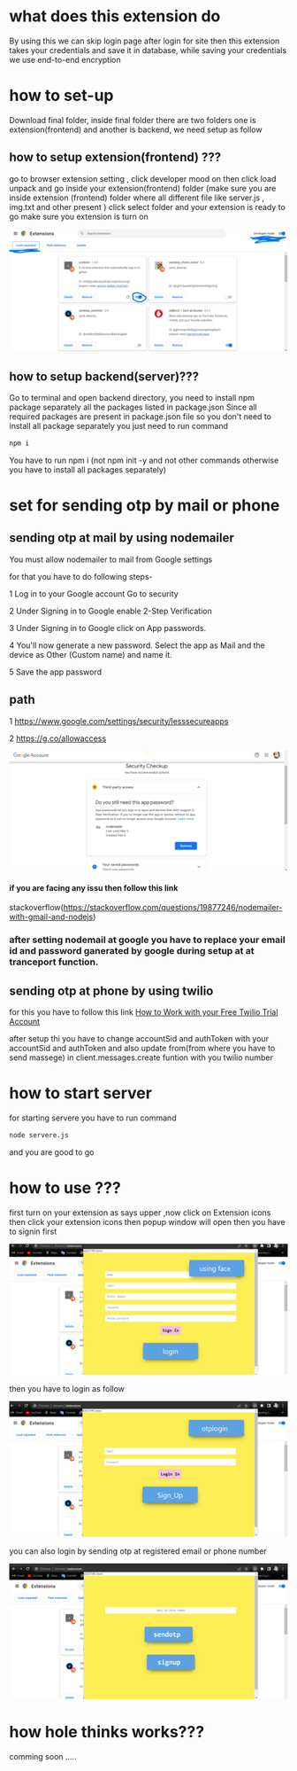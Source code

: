 # what does this extension do

By using this we can skip login page after login for site then this extension takes your credentials and save it in database, while saving your credentials we use end-to-end encryption

# how to set-up

Download final folder, inside final folder there are two folders one is extension(frontend) and another is backend, we need setup as follow

## how to setup extension(frontend) ???

go to browser extension setting , click developer mood on then click load unpack and go inside your extension(frontend) folder (make sure you are inside extension (frontend) folder where all different file like server.js , img.txt and other present ) click select folder and your extension is ready to go make sure you extension is turn on

![Screenshot](setting.png)

## how to setup backend(server)???

Go to terminal and open backend directory, you need to install npm package separately all the packages listed in package.json
Since all required packages are present in package.json file so you don't need to install all package separately you just need to run command

```bash
npm i

```

You have to run npm i (not npm init -y and not other commands otherwise you have to install all packages separately)

# set for sending otp by mail or phone

## sending otp at mail by using nodemailer

You must allow nodemailer to mail from Google settings

for that you have to do following steps-

1 Log in to your Google account
Go to security

2 Under Signing in to Google enable 2-Step Verification

3 Under Signing in to Google click on App passwords.

4 You'll now generate a new password. Select the app as Mail and the device as Other (Custom name) and name it.

5 Save the app password

## path

1 https://www.google.com/settings/security/lesssecureapps

2 https://g.co/allowaccess

![Screenshot](nodemailer.png)

#### if you are facing any issu then follow this link

stackoverflow(https://stackoverflow.com/questions/19877246/nodemailer-with-gmail-and-nodejs)

### after setting nodemail at google you have to replace your email id and password ganerated by google during setup at at tranceport function.

## sending otp at phone by using twilio

for this you have to follow this link
[How to Work with your Free Twilio Trial Account](https://www.twilio.com/docs/usage/tutorials/how-to-use-your-free-trial-account)

after setup thi you have to change accountSid and authToken with your accountSid and authToken and also update from(from where you have to send massege) in client.messages.create funtion with you twilio number

# how to start server

for starting servere you have to run command

```bash
node servere.js
```

and you are good to go

# how to use ???

first turn on your extension as says upper ,now click on
Extension icons then click your extension icons then popup window will open then you have to signin first

![Screenshot](signinpage.png)

then you have to login as follow

![Screenshot](loginpage.png)

you can also login by sending otp at registered email or phone number

![Screenshot](otppage.png)

# how hole thinks works???

comming soon .....
